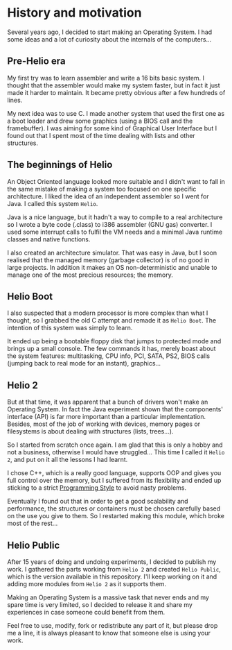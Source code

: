 # History and motivation #

Several years ago, I decided to start making an Operating System. I had some ideas and a lot of curiosity about the internals of the computers...

## Pre-Helio era ##

My first try was to learn assembler and write a 16 bits basic system. I thought that the assembler would make my system faster, but in fact it just made it harder to maintain. It became pretty obvious after a few hundreds of lines.

My next idea was to use C. I made another system that used the first one as a boot loader and drew some graphics (using a BIOS call and the framebuffer). I was aiming for some kind of Graphical User Interface but I found out that I spent most of the time dealing with lists and other structures.

## The beginnings of Helio ##

An Object Oriented language looked more suitable and I didn't want to fall in the same mistake of making a system too focused on one specific architecture. I liked the idea of an independent assembler so I went for Java. I called this system `Helio`.

Java is a nice language, but it hadn't a way to compile to a real architecture so I wrote a byte code (.class) to i386 assembler (GNU gas) converter. I used some interrupt calls to fulfil the VM needs and a minimal Java runtime classes and native functions.

I also created an architecture simulator. That was easy in Java, but I soon realised that the managed memory (garbage collector) is of no good in large projects. In addition it makes an OS non-deterministic and unable to manage one of the most precious resources; the memory.

## Helio Boot ##

I also suspected that a modern processor is more complex than what I thought, so I grabbed the old C attempt and remade it as `Helio Boot`. The intention of this system was simply to learn.

It ended up being a bootable floppy disk that jumps to protected mode and brings up a small console. The few commands it has, merely boast about the system features: multitasking, CPU info, PCI, SATA, PS2, BIOS calls (jumping back to real mode for an instant), graphics...

## Helio 2 ##

But at that time, it was apparent that a bunch of drivers won't make an Operating System. In fact the Java experiment shown that the components' interface (API) is far more important than a particular implementation. Besides, most of the job of working with devices, memory pages or filesystems is about dealing with structures (lists, trees...).

So I started from scratch once again. I am glad that this is only a hobby and not a business, otherwise I would have struggled... This time I called it `Helio 2`, and put on it all the lessons I had learnt.

I chose C++, which is a really good language, supports OOP and gives you full control over the memory, but I suffered from its flexibility and ended up sticking to a strict [Programming Style](Coding.md) to avoid nasty problems.

Eventually I found out that in order to get a good scalability and performance, the structures or containers must be chosen carefully based on the use you give to them. So I restarted making this module, which broke most of the rest...

## Helio Public ##

After 15 years of doing and undoing experiments, I decided to publish my work. I gathered the parts working from `Helio 2` and created `Helio Public`, which is the version available in this repository. I'll keep working on it and adding more modules from `Helio 2` as it supports them.

Making an Operating System is a massive task that never ends and my spare time is very limited, so I decided to release it and share my experiences in case someone could benefit from them.

Feel free to use, modify, fork or redistribute any part of it, but please drop me a line, it is always pleasant to know that someone else is using your work.